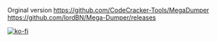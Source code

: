 Orginal version https://github.com/CodeCracker-Tools/MegaDumper
https://github.com/lordBN/Mega-Dumper/releases

[![ko-fi](https://www.ko-fi.com/img/githubbutton_sm.svg)](https://ko-fi.com/I2I51MYJC)

